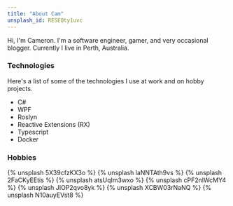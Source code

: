```yaml
---
title: "About Cam"
unsplash_id: RESEQty1uvc
---
```

Hi, I'm Cameron. I'm a software engineer, gamer, and very occasional blogger. Currently I live in Perth, Australia.

### Technologies

Here's a list of some of the technologies I use at work and on hobby projects.

- C#
- WPF
- Roslyn
- Reactive Extensions (RX)
- Typescript
- Docker

### Hobbies

<section class="gallery">
{% unsplash 5X39cfzKX3o %}
{% unsplash laNNTAth9vs %}
{% unsplash 2FaCKyEEtis %}
{% unsplash atsUqIm3wxo %}
{% unsplash cPF2nlWcMY4 %}
{% unsplash JIOP2qvo8yk %}
{% unsplash XCBW03rNaNQ %}
{% unsplash N10auyEVst8 %}
</section>
